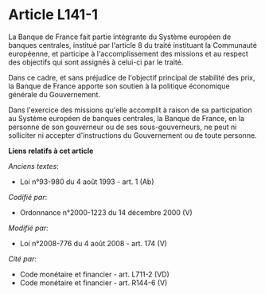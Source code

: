 # Article L141-1

La Banque de France fait partie intégrante du Système européen de banques centrales, institué par l'article 8 du traité
instituant la Communauté européenne, et participe à l'accomplissement des missions et au respect des objectifs qui sont
assignés à celui-ci par le traité. 

Dans ce cadre, et sans préjudice de l'objectif principal de stabilité des prix, la Banque de France apporte son soutien à la
politique économique générale du Gouvernement. 

Dans l'exercice des missions qu'elle accomplit à raison de sa participation au Système européen de banques centrales, la
Banque de France, en la personne de son gouverneur                 ou de ses sous-gouverneurs, ne peut ni solliciter ni
accepter d'instructions du Gouvernement ou de toute personne.

**Liens relatifs à cet article**

_Anciens textes_:

  - Loi n°93-980 du 4 août 1993 - art. 1 (Ab)

_Codifié par_:

  - Ordonnance n°2000-1223 du 14 décembre 2000 (V)

_Modifié par_:

  - Loi n°2008-776 du 4 août 2008 - art. 174 (V)

_Cité par_:

  - Code monétaire et financier - art. L711-2 (VD)
  - Code monétaire et financier - art. R144-6 (V)

